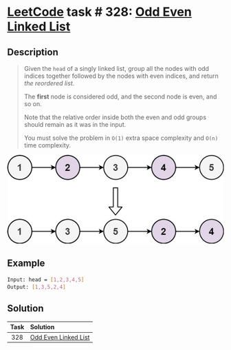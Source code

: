 # [LeetCode][leetcode] task # 328: [Odd Even Linked List][task]

Description
-----------

> Given the `head` of a singly linked list, group all the nodes with odd indices together
> followed by the nodes with even indices, and return _the reordered list_.
> 
> The **first** node is considered odd, and the second node is even, and so on.
> 
> Note that the relative order inside both the even and odd groups should remain as it was in the input.
> 
> You must solve the problem in `O(1)` extra space complexity and `O(n)` time complexity.

![list.png](image/list.png)

Example
-------

```sh
Input: head = [1,2,3,4,5]
Output: [1,3,5,2,4]
```

Solution
--------

| Task | Solution                         |
|:----:|:---------------------------------|
| 328  | [Odd Even Linked List][solution] |


[leetcode]: <http://leetcode.com/>
[task]: <https://leetcode.com/problems/remove-linked-list-elements/>
[solution]: <https://github.com/wellaxis/praxis-leetcode/blob/main/src/main/java/com/witalis/praxis/leetcode/task/h4/p328/option/Practice.java>

